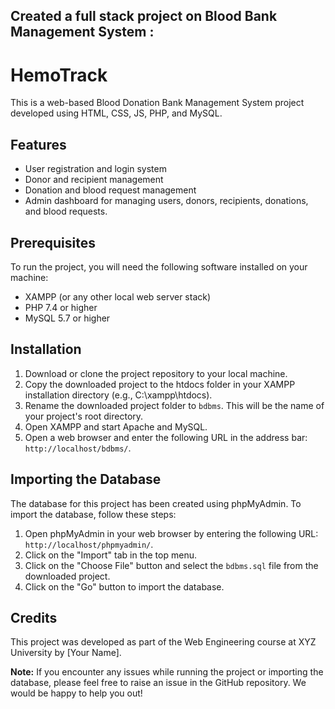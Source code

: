 <h2>Created a full stack project on Blood Bank Management System :</h2>
<p align="center">
</p>
	
  <h1>HemoTrack</h1>
	<p>This is a web-based Blood Donation Bank Management System project developed using HTML, CSS, JS, PHP, and MySQL.</p>
<h2>Features</h2>
<ul>
	<li>User registration and login system</li>
	<li>Donor and recipient management</li>
	<li>Donation and blood request management</li>
	<li>Admin dashboard for managing users, donors, recipients, donations, and blood requests.</li>
</ul>

<h2>Prerequisites</h2>
<p>To run the project, you will need the following software installed on your machine:</p>
<ul>
	<li>XAMPP (or any other local web server stack)</li>
	<li>PHP 7.4 or higher</li>
	<li>MySQL 5.7 or higher</li>
</ul>

<h2>Installation</h2>
<ol>
	<li>Download or clone the project repository to your local machine.</li>
	<li>Copy the downloaded project to the htdocs folder in your XAMPP installation directory (e.g., C:\xampp\htdocs).</li>
	<li>Rename the downloaded project folder to <code>bdbms</code>. This will be the name of your project's root directory.</li>
	<li>Open XAMPP and start Apache and MySQL.</li>
	<li>Open a web browser and enter the following URL in the address bar: <code>http://localhost/bdbms/</code>.</li>
</ol>

<h2>Importing the Database</h2>
<p>The database for this project has been created using phpMyAdmin. To import the database, follow these steps:</p>
<ol>
	<li>Open phpMyAdmin in your web browser by entering the following URL: <code>http://localhost/phpmyadmin/</code>.</li>
	<li>Click on the "Import" tab in the top menu.</li>
	<li>Click on the "Choose File" button and select the <code>bdbms.sql</code> file from the downloaded project.</li>
	<li>Click on the "Go" button to import the database.</li>
</ol>

<h2>Credits</h2>
<p>This project was developed as part of the Web Engineering course at XYZ University by [Your Name].</p>

<p><strong>Note:</strong> If you encounter any issues while running the project or importing the database, please feel free to raise an issue in the GitHub repository. We would be happy to help you out!</p></html>
